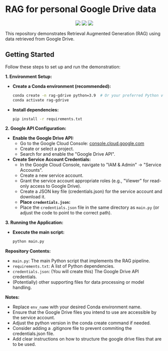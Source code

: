 # RAG for personal Google Drive data
<div align="center">
  <!-- Backend -->
  <img src="https://img.shields.io/badge/Python-3776AB?style=for-the-badge&logo=python&logoColor=white" />
  <img src="https://img.shields.io/badge/OpenAI-412991?style=for-the-badge&logo=openai&logoColor=white" />
  <img src="https://img.shields.io/badge/LangChain-121212?style=for-the-badge&logo=chainlink&logoColor=white" />

</div>

This repository demonstrates Retrieval Augmented Generation (RAG) using data retrieved from Google Drive.

## Getting Started

Follow these steps to set up and run the demonstration:

**1. Environment Setup:**

   * **Create a Conda environment (recommended):**
      ```bash
      conda create -n rag-gdrive python=3.9  # Or your preferred Python version
      conda activate rag-gdrive
      ```
   * **Install dependencies:**
      ```bash
      pip install -r requirements.txt
      ```

**2. Google API Configuration:**

   * **Enable the Google Drive API:**
      * Go to the Google Cloud Console: [console.cloud.google.com](console.cloud.google.com)
      * Create or select a project.
      * Search for and enable the "Google Drive API".
   * **Create Service Account Credentials:**
      * In the Google Cloud Console, navigate to "IAM & Admin" -> "Service Accounts".
      * Create a new service account.
      * Grant the service account appropriate roles (e.g., "Viewer" for read-only access to Google Drive).
      * Create a JSON key file (credentials.json) for the service account and download it.
      * **Place `credentials.json`:**
      * Place the `credentials.json` file in the same directory as `main.py` (or adjust the code to point to the correct path).

**3. Running the Application:**

   * **Execute the main script:**
      ```bash
      python main.py
      ```

**Repository Contents:**

* `main.py`: The main Python script that implements the RAG pipeline.
* `requirements.txt`: A list of Python dependencies.
* `credentials.json`: (You will create this) The Google Drive API credentials.
* (Potentially) other supporting files for data processing or model handling.

**Notes:**

* Replace `env_name` with your desired Conda environment name.
* Ensure that the Google Drive files you intend to use are accessible by the service account.
* Adjust the python version in the conda create command if needed.
* Consider adding a .gitignore file to prevent commiting the credentials.json file.
* Add clear instructions on how to structure the google drive files that are to be used.